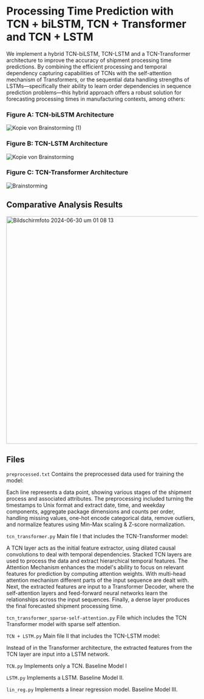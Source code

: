 # Processing Time Prediction with TCN + biLSTM, TCN + Transformer and TCN + LSTM

We implement a hybrid TCN-biLSTM, TCN-LSTM and a TCN-Transformer architecture to improve the accuracy of shipment processing time predictions. By combining the efficient processing and temporal dependency capturing capabilities of TCNs with the self-attention mechanism of Transformers, or the sequential data handling strengths of LSTMs—specifically their ability to learn order dependencies in sequence prediction problems—this hybrid approach offers a robust solution for forecasting processing times in manufacturing contexts, among others:

### Figure A: TCN-biLSTM Architecture
![Kopie von Brainstorming (1)](https://github.com/KatharinaTrinley/Prediction-model-TCN-Transformer/assets/152901977/4f8e42f0-5677-48a1-b939-926030ae84e7)


### Figure B: TCN-LSTM Architecture
![Kopie von Brainstorming](https://github.com/KatharinaTrinley/Prediction-model-TCN-Transformer/assets/152901977/428675db-4883-46b4-881a-63de4c373253) 

### Figure C: TCN-Transformer Architecture 
![Brainstorming](https://github.com/KatharinaTrinley/Prediction-model-TCN-Transformer/assets/152901977/9e712f20-9827-4937-ba4e-633864136b50) 

## Comparative Analysis Results
<img width="600" alt="Bildschirmfoto 2024-06-30 um 01 08 13" src="https://github.com/KatharinaTrinley/Prediction-model-TCN-Transformer/assets/152901977/16804ed5-d1dc-41af-9e3c-7d32d6e8b5bd">

## Files
`preprocessed.txt` Contains the preprocessed data used for training the model:

Each line represents a data point, showing various stages of the shipment process and associated attributes. The preprocessing included turning the timestamps to Unix format and extract date, time, and weekday components, aggregate package dimensions and counts per order, handling missing values, one-hot encode categorical data, remove outliers, and normalize features using Min-Max scaling & Z-score normalization.

`tcn_transformer.py` Main file I that includes the TCN-Transformer model:

A TCN layer acts as the initial feature extractor, using dilated causal convolutions to deal with temporal dependencies. 
Stacked TCN layers are used to process the data and extract hierarchical temporal features. 
The Attention Mechanism enhances the model's ability to focus on relevant features for prediction by computing attention weights.
With multi-head attention mechanism different parts of the input sequence are dealt with. 
Next, the extracted features are input to a Transformer Decoder, where the self-attention layers and feed-forward neural networks learn the relationships across the input sequences. 
Finally, a dense layer produces the final forecasted shipment processing time.

`tcn_transformer_sparse-self-attention.py` File which includes the TCN Transformer model with sparse self attention.

`TCN + LSTM.py` Main file II that includes the TCN-LSTM model: 

Instead of in the Transformer architecture, the extracted features from the TCN layer are input into a LSTM network.

`TCN.py` Implements only a TCN. Baseline Model I

`LSTM.py` Implements a LSTM. Baseline Model II.

`lin_reg.py` Implements a linear regression model. Baseline Model III.



